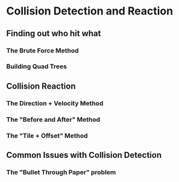Collision Detection and Reaction
=================================

Finding out who hit what
------------------------

### The Brute Force Method

### Building Quad Trees

Collision Reaction
--------------------

### The Direction + Velocity Method
<!-- A-la mario, you get inside a block, and react according to where the character is going-->

### The "Before and After" Method
<!-- Snapshot before and after updating, react accordingly, allows for more advanced stuff -->

### The "Tile + Offset" Method
<!-- Useful for games like pacman -->

Common Issues with Collision Detection
----------------------------------------

### The "Bullet Through Paper" problem
